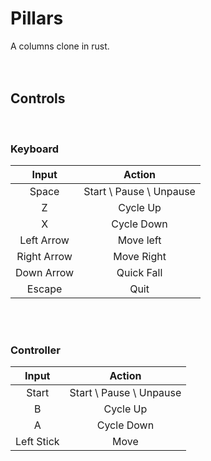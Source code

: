 # Pillars

A columns clone in rust.
<br>
<br>
<br>


## Controls
<br>

### Keyboard
 Input | Action
:---------------:|:------------:
   Space         | Start \ Pause \ Unpause  
   Z             | Cycle Up
   X             | Cycle Down
   Left Arrow    | Move left
   Right Arrow   | Move Right
   Down Arrow    | Quick Fall      
   Escape        | Quit

<br>
<br>

### Controller
 Input | Action
:-------------:|:------------:
   Start       | Start \ Pause \ Unpause  
   B           | Cycle Up
   A           | Cycle Down
   Left Stick  | Move
